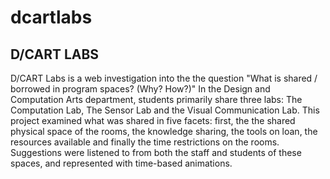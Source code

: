 # dcartlabs

## D/CART LABS

D/CART Labs is a web investigation into the the question "What is shared / borrowed in program spaces? (Why? How?)" In the Design and Computation Arts department, students primarily share three labs: The Computation Lab, The Sensor Lab and the Visual Communication Lab. This project examined what was shared in five facets: first, the the shared physical space of the rooms, the knowledge sharing, the tools on loan, the resources available and finally the time restrictions on the rooms. Suggestions were listened to from both the staff and students of these spaces, and represented with time-based animations.
